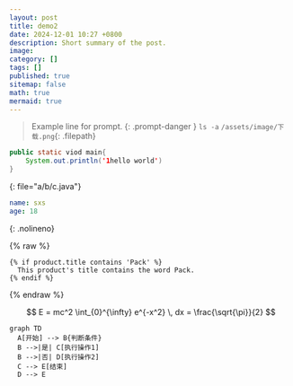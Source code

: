 ```yaml
---
layout: post
title: demo2
date: 2024-12-01 10:27 +0800
description: Short summary of the post.
image: 
category: []
tags: []
published: true
sitemap: false
math: true
mermaid: true
---
```


> Example line for prompt.
{: .prompt-danger }
`ls -a` 
`/assets/image/下载.png`{: .filepath}
```java
public static viod main{
    System.out.println('1hello world')
}
```
{: file="a/b/c.java"}
```yml
name: sxs
age: 18
```
{: .nolineno}

{% raw %}
```liquid
{% if product.title contains 'Pack' %}
  This product's title contains the word Pack.
{% endif %}
```
{% endraw %}

$$
E = mc^2  
\int_{0}^{\infty} e^{-x^2} \, dx = \frac{\sqrt{\pi}}{2}
$$

```mermaid
graph TD
  A[开始] --> B{判断条件}
  B -->|是| C[执行操作1]
  B -->|否| D[执行操作2]
  C --> E[结束]
  D --> E
```